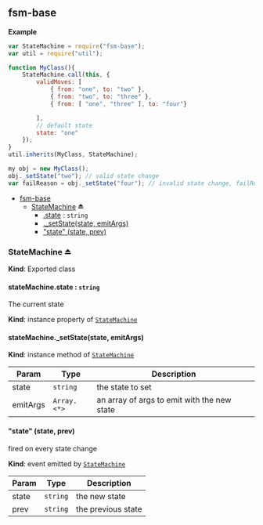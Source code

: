 <a name="module_fsm-base"></a>
## fsm-base
**Example**  
```js
var StateMachine = require("fsm-base");
var util = require("util");

function MyClass(){
	StateMachine.call(this, {
		validMoves: [
			{ from: "one", to: "two" },
			{ from: "two", to: "three" },
			{ from: [ "one", "three" ], to: "four"}

		],
		// default state
		state: "one"
	});
}
util.inherits(MyClass, StateMachine);

my obj = new MyClass();
obj._setState("two"); // valid state change
var failReason = obj._setState("four"); // invalid state change, failReason equals "can't move from 'two' to 'four'"
```

* [fsm-base](#module_fsm-base)
  * [StateMachine](#exp_module_fsm-base--StateMachine) ⏏
    * [.state](#module_fsm-base--StateMachine#state) : <code>string</code>
    * [._setState(state, emitArgs)](#module_fsm-base--StateMachine#_setState)
    * ["state" (state, prev)](#module_fsm-base--StateMachine#event_state)

<a name="exp_module_fsm-base--StateMachine"></a>
### StateMachine ⏏
**Kind**: Exported class  
<a name="module_fsm-base--StateMachine#state"></a>
#### stateMachine.state : <code>string</code>
The current state

**Kind**: instance property of <code>[StateMachine](#exp_module_fsm-base--StateMachine)</code>  
<a name="module_fsm-base--StateMachine#_setState"></a>
#### stateMachine._setState(state, emitArgs)
**Kind**: instance method of <code>[StateMachine](#exp_module_fsm-base--StateMachine)</code>  

| Param | Type | Description |
| --- | --- | --- |
| state | <code>string</code> | the state to set |
| emitArgs | <code>Array.&lt;\*&gt;</code> | an array of args to emit with the new state |

<a name="module_fsm-base--StateMachine#event_state"></a>
#### "state" (state, prev)
fired on every state change

**Kind**: event emitted by <code>[StateMachine](#exp_module_fsm-base--StateMachine)</code>  

| Param | Type | Description |
| --- | --- | --- |
| state | <code>string</code> | the new state |
| prev | <code>string</code> | the previous state |

